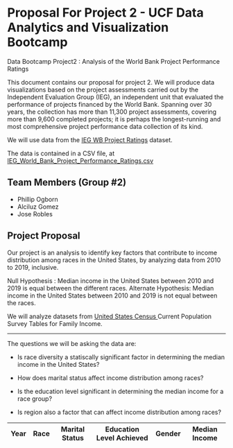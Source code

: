 # Proposal For Project 2 - UCF Data Analytics and Visualization Bootcamp 

Data Bootcamp Project2 : Analysis of the World Bank Project Performance Ratings

This document contains our proposal for project 2.  We will produce data visualizations based on the
project assessments carried out by the Independent Evaluation Group (IEG), an independent unit that
evaluated the performance of projects financed by the World Bank.  Spanning over 30 years, the collection has more than 11,300 project assessments, covering more than 9,600 completed projects; it is perhaps the longest-running and most comprehensive project performance data collection of its kind.

We will use data from the [IEG WB Project Ratings](https://data.world/finance/ieg-wb-project-ratings) dataset.

The data is contained in a CSV file, at [IEG_World_Bank_Project_Performance_Ratings.csv]( https://data.world/finance/ieg-wb-project-ratings/file/IEG_World_Bank_Project_Performance_Ratings.csv)



## Team Members (Group #2)  
* Phillip Ogborn
* Alciluz Gomez
* Jose Robles


## Project Proposal

Our project is an analysis to identify key factors that contribute to income distribution among races in the United States, by analyzing data from 2010 to 2019, inclusive. 

Null Hypothesis : Median income in the United States between 2010 and 2019 is equal between the different races. 
Alternate Hypothesis: Median income in the United States between 2010 and 2019 is not equal between the races. 

We will analyze datasets from [United States Census ](https://www.census.gov/data/tables/time-series/demo/income-poverty/cps-finc.html) Current Population Survey Tables for Family Income. 

---

The questions we will be asking the data are:

* Is race diversity a statiscally significant factor in determining the median income in the United States? 

* How does marital status affect income distribution among races?

* Is the education level significant in determining the median income for a race group?

* Is region also a factor that can affect income distribution among races?

|Year | Race | Marital Status | Education Level Achieved | Gender |  Median Income |
|----|------|-----------------|---------------|-|-|
